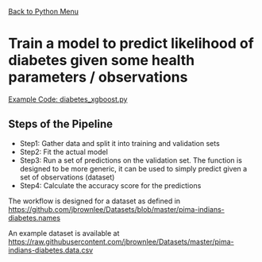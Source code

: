 [Back to Python Menu](..)

# Train a model to predict likelihood of diabetes given some health parameters / observations

[Example Code: diabetes_xgboost.py](diabetes_xgboost.py)

## Steps of the Pipeline
 - Step1: Gather data and split it into training and validation sets
 - Step2: Fit the actual model
 - Step3: Run a set of predictions on the validation set. The function is designed to be more generic, it can be used to simply predict given a set of observations (dataset)
 - Step4: Calculate the accuracy score for the predictions

The workflow is designed for a dataset as defined in 
https://github.com/jbrownlee/Datasets/blob/master/pima-indians-diabetes.names

An example dataset is available at
https://raw.githubusercontent.com/jbrownlee/Datasets/master/pima-indians-diabetes.data.csv
